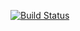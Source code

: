 <!-- Protected Link -->
[![Build Status](http://localhost:8089/job/FinancialDiary/badge/icon)](http://localhost:8089/job/FinancialDiary/)
